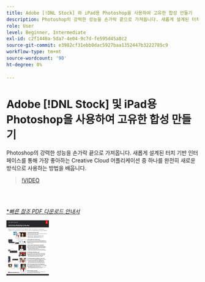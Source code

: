 ```yaml
---
title: Adobe [!DNL Stock] 와 iPad용 Photoshop을 사용하여 고유한 합성 만들기
description: Photoshop의 강력한 성능을 손가락 끝으로 가져옵니다. 새롭게 설계된 터치 기반 인터페이스를 통해 가장 좋아하는 Creative Cloud 애플리케이션 중 하나를 완전히 새로운 방식으로 사용하는 방법을 배웁니다.
role: User
level: Beginner, Intermediate
exl-id: c2f1440a-5da7-4e04-9c7d-fe595d45a8c2
source-git-commit: e3982cf31ebb0dac5927baa1352447b3222785c9
workflow-type: tm+mt
source-wordcount: '90'
ht-degree: 0%

---
```


# Adobe [!DNL Stock] 및 iPad용 Photoshop을 사용하여 고유한 합성 만들기

Photoshop의 강력한 성능을 손가락 끝으로 가져옵니다. 새롭게 설계된 터치 기반 인터페이스를 통해 가장 좋아하는 Creative Cloud 어플리케이션 중 하나를 완전히 새로운 방식으로 사용하는 방법을 배웁니다.

>[!VIDEO](https://video.tv.adobe.com/v/331004?hidetitle=true)

<br> 

[**빠른 참조 PDF 다운로드 안내서*](../quick-reference/GettoknowPhotoshopontheiPad.pdf)

[![빠른 참조 안내서의 첫 페이지 이미지](assets/GettoknowPhotoshopontheiPadPage1.png)](../quick-reference/GettoknowPhotoshopontheiPad.pdf)
